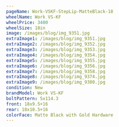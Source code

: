 ```yaml
---
pageName: Work-VSKF-StepLip-MatteBlack-18
wheelName: Work VS-KF
wheelPrice: 3400
wheelSize: 18in
image: /images/blog/img_9351.jpg
extraImage1: /images/blog/img_9351.jpg
extraImage2: /images/blog/img_9352.jpg
extraImage3: /images/blog/img_9353.jpg
extraImage4: /images/blog/img_9354.jpg
extraImage5: /images/blog/img_9355.jpg
extraImage6: /images/blog/img_9356.jpg
extraImage7: /images/blog/img_9358.jpg
extraImage8: /images/blog/img_9374.jpg
extraImage9: /images/blog/img_9380.jpg
condition: New
brandModel: Work VS-KF
boltPattern: 5x114.3
front: 18x9.5+16
rear: 18x10.5+16
colorFace: Matte Black with Gold Hardware
---
```

